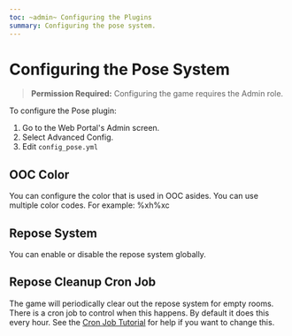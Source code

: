 ```yaml
---
toc: ~admin~ Configuring the Plugins
summary: Configuring the pose system.
---
```

# Configuring the Pose System

> **Permission Required:** Configuring the game requires the Admin role.

To configure the Pose plugin:

1. Go to the Web Portal's Admin screen.  
2. Select Advanced Config.
3. Edit `config_pose.yml`

## OOC Color

You can configure the color that is used in OOC asides. You can use multiple color codes.  For example: \%xh\%xc

## Repose System

You can enable or disable the repose system globally.

## Repose Cleanup Cron Job

The game will periodically clear out the repose system for empty rooms.  There is a cron job to control when this happens.  By default it does this every hour.  See the [Cron Job Tutorial](http://www.aresmush.com/tutorials/configuring-cron) for help if you want to change this.